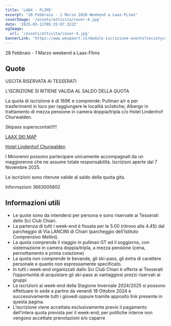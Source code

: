 ```yaml
---
title: 'LAAX - FLIMS'
excerpt: "28 Febbraio - 1 Marzo 2026 Weekend a Laax-FLims"
coverImage: '/assets/attivita/cover-4.jpg'
date: '2025-03-11T05:35:07.322Z'
ogImage:
  url: '/assets/attivita/cover-4.jpg'
bannerLink: 'https://www.wespoort.it/modulo-iscrizione-evento?society=32ad6a1a-5c52-4665-bf58-5623afdcfb98&event=3569055e-e717-44db-a890-44e3a5b2f468'  
---
```


28 Febbraio - 1 Marzo weekend a Laax-Flims

## Quote

USCITA RISERVATA AI TESSERATI

L'ISCRIZIONE SI RITIENE VALIDA AL SALDO DELLA QUOTA

La quota di iscrizione è di 169€ e comprende:
Pullman a/r e per trasferimenti in loco per raggiungere le località sciistiche;
Albergo in trattamento di mezza pensione in camera doppia/tripla c/o Hotel Lindenhof Churwalden.

Skipass superscontati!!!!

[LAAX SKI MAP](https://www.skiresort.it/comprensorio-sciistico/laaxflimsfalera/mappa-piste/)

[Hotel Lindenhof Churwalden](https://www.lindenhofchurwalden.ch/)

I Minorenni possono partecipare unicamente accompagnati da un maggiorenne che ne assume totale
responsabilità. Iscrizioni aperte dal 7 Novembre 2025.
 
Le iscrizioni sono ritenute valide al saldo della quota gita.

Informazioni 3663005802



## Informazioni utili

- Le quote sono da intendersi per persona e sono riservate ai Tesserati dello Sci Club Chiari.  
- La partenza di tutti i week-end è fissata per le 5.00 (ritrovo alle 4.45) dal parcheggio di Via LANCINI di Chiari (parcheggio dell’Istituto Comprensivo Mellini).  
- La quota comprende il viaggio in pullman GT ed il soggiorno, con sistemazione in camera doppia/tripla, a mezza pensione (cena, pernottamento e prima colazione)  
- La quota non comprende le bevande, gli ski-pass, gli extra di carattere personale e quanto non espressamente specificato.  
- In tutti i week-end organizzati dallo Sci Club Chiari è offerta ai Tesserati l’opportunità di acquistare gli ski-pass ai vantaggiosi prezzi riservati ai gruppi
- Le iscrizioni ai week-end della Stagione Invernale 2024/2025 si possono effettuare in sede a partire da venerdì 18 Ottobre 2024 e successivamente tutti i giovedì oppure tramite apposito link presente in questa pagina.
- L’iscrizione viene accettata esclusivamente previo il pagamento dell’intera quota prevista per il week-end; per politiche interne non vengono accettate prenotazioni e/o caparre

